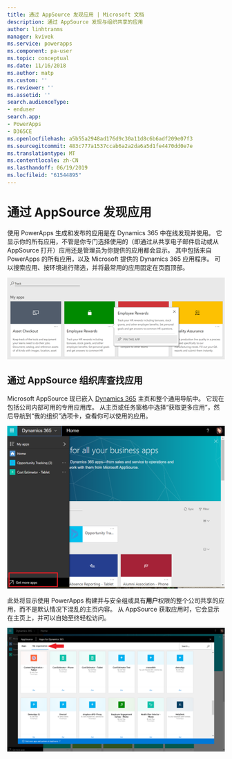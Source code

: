 ```yaml
---
title: 通过 AppSource 发现应用 | Microsoft 文档
description: 通过 AppSource 发现与组织共享的应用
author: linhtranms
manager: kvivek
ms.service: powerapps
ms.component: pa-user
ms.topic: conceptual
ms.date: 11/16/2018
ms.author: matp
ms.custom: ''
ms.reviewer: ''
ms.assetid: ''
search.audienceType:
- enduser
search.app:
- PowerApps
- D365CE
ms.openlocfilehash: a5b55a2948ad176d9c30a11d8c6b6adf209e07f3
ms.sourcegitcommit: 483c777a1537ccab6a2a2da6a5d1fe4470dd0e7e
ms.translationtype: MT
ms.contentlocale: zh-CN
ms.lasthandoff: 06/19/2019
ms.locfileid: "61544895"
---
```

# <a name="discover-apps-via-appsource"></a>通过 AppSource 发现应用
使用 PowerApps 生成和发布的应用是在 Dynamics 365 中在线发现并使用。 它显示你的所有应用，不管是你专门选择使用的（即通过从共享电子邮件启动或从 AppSource 打开）应用还是管理员为你提供的应用都会显示。 其中包括来自 PowerApps 的所有应用，以及 Microsoft 提供的 Dynamics 365 应用程序。 可以搜索应用、按环境进行筛选，并将最常用的应用固定在页面顶部。

  ![Dynamics 365 上的应用](./media/app-source/apps-dynamics365.png)

## <a name="find-apps-via-the-appsource-organization-gallery"></a>通过 AppSource 组织库查找应用
Microsoft AppSource 现已嵌入 [Dynamics 365](http://home.dynamics.com) 主页和整个通用导航中。 它现在包括公司内部可用的专用应用库。 从主页或任务窗格中选择“获取更多应用”，然后导航到“我的组织”选项卡，查看你可以使用的应用。

![Dynamics 365 上的应用](./media/app-source/getmoreapps.png)

此处将显示使用 PowerApps 构建并与安全组或具有**用户**权限的整个公司共享的应用，而不是默认情况下混乱的主页内容。 从 AppSource 获取应用时，它会显示在主页上，并可以自始至终轻松访问。

  ![Dynamics 365 上的应用](./media/app-source/appsource.png)
